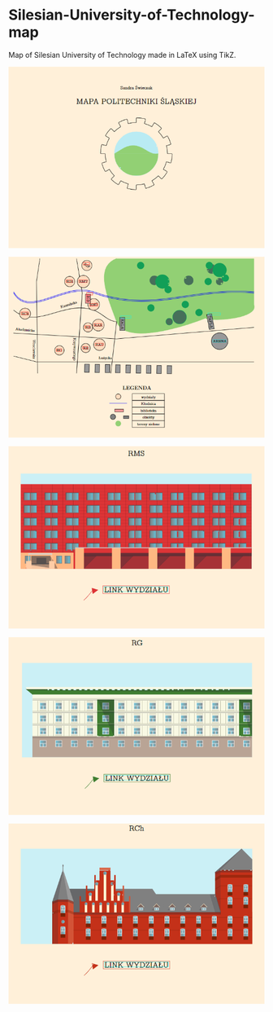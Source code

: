 # Silesian-University-of-Technology-map
Map of Silesian University of Technology made in LaTeX using TikZ.

 ![](https://github.com/swieczak/Silesian-University-of-Technology-map/blob/main/mapa1.PNG)
 
 ![](https://github.com/swieczak/Silesian-University-of-Technology-map/blob/main/mapa2.PNG)
  
 ![](https://github.com/swieczak/Silesian-University-of-Technology-map/blob/main/mapa3.PNG)
   
 ![](https://github.com/swieczak/Silesian-University-of-Technology-map/blob/main/mapa4.PNG)
    
 ![](https://github.com/swieczak/Silesian-University-of-Technology-map/blob/main/mapa5.PNG)
